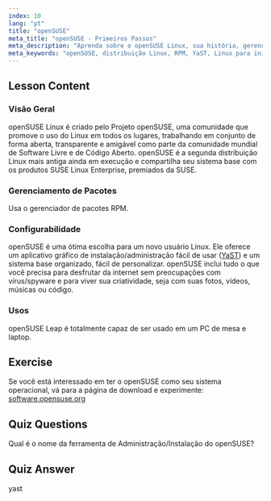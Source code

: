 ```yaml
---
index: 10
lang: "pt"
title: "openSUSE"
meta_title: "openSUSE - Primeiros Passos"
meta_description: "Aprenda sobre o openSUSE Linux, sua história, gerenciamento de pacotes (RPM) e configurabilidade com YaST. Descubra por que o openSUSE é ótimo para iniciantes."
meta_keywords: "openSUSE, distribuição Linux, RPM, YaST, Linux para iniciantes, tutorial openSUSE, guia Linux"
---
```


## Lesson Content

### Visão Geral

openSUSE Linux é criado pelo Projeto openSUSE, uma comunidade que promove o uso do Linux em todos os lugares, trabalhando em conjunto de forma aberta, transparente e amigável como parte da comunidade mundial de Software Livre e de Código Aberto. openSUSE é a segunda distribuição Linux mais antiga ainda em execução e compartilha seu sistema base com os produtos SUSE Linux Enterprise, premiados da SUSE.

### Gerenciamento de Pacotes

Usa o gerenciador de pacotes RPM.

### Configurabilidade

openSUSE é uma ótima escolha para um novo usuário Linux. Ele oferece um aplicativo gráfico de instalação/administração fácil de usar ([YaST](http://yast.github.io/)) e um sistema base organizado, fácil de personalizar. openSUSE inclui tudo o que você precisa para desfrutar da internet sem preocupações com vírus/spyware e para viver sua criatividade, seja com suas fotos, vídeos, músicas ou código.

### Usos

openSUSE Leap é totalmente capaz de ser usado em um PC de mesa e laptop.

## Exercise

Se você está interessado em ter o openSUSE como seu sistema operacional, vá para a página de download e experimente: [software.opensuse.org](https://software.opensuse.org/)

## Quiz Questions

Qual é o nome da ferramenta de Administração/Instalação do openSUSE?

## Quiz Answer

yast
